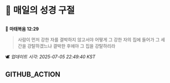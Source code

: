 # 🙏 매일의 성경 구절
##
<!-- START_BIBLE_VERSE -->
📖 **마태복음 12:29**
> 사람이 먼저 강한 자를 결박하지 않고서야 어떻게 그 강한 자의 집에 들어가 그 세간을 강탈하겠느냐 결박한 후에야 그 집을 강탈하리라

🕊️ _업데이트 시각: 2025-07-05 22:49:40 KST_
  <!-- END_BIBLE_VERSE -->
## GITHUB_ACTION
